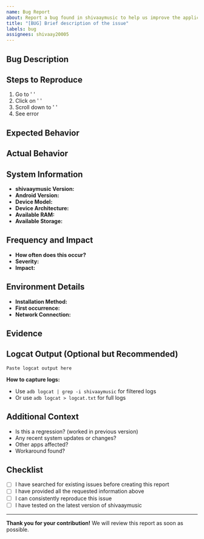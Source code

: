 ```yaml
---
name: Bug Report
about: Report a bug found in shivaaymusic to help us improve the application
title: "[BUG] Brief description of the issue"
labels: bug
assignees: shivaay20005
---
```


## Bug Description
<!-- Provide a clear and concise description of what the bug is. -->

## Steps to Reproduce
<!-- Provide detailed steps to reproduce the behavior: -->
1. Go to ' '
2. Click on ' '
3. Scroll down to ' '
4. See error

## Expected Behavior
<!-- Describe what you expected to happen. -->

## Actual Behavior
<!-- Describe what actually happened instead. -->

## System Information
- **shivaaymusic Version:** <!-- e.g., 1.2.3 -->
- **Android Version:** <!-- e.g., Android 13 (API 33) -->
- **Device Model:** <!-- e.g., Samsung Galaxy S21 -->
- **Device Architecture:** <!-- e.g., arm64-v8a, armeabi-v7a -->
- **Available RAM:** <!-- e.g., 8GB -->
- **Available Storage:** <!-- e.g., 128GB total, 45GB free -->

## Frequency and Impact
- **How often does this occur?** <!-- Always / Sometimes / Rarely -->
- **Severity:** <!-- Critical / High / Medium / Low -->
- **Impact:** <!-- App crashes / Feature unusable / UI issue / Performance issue -->

## Environment Details
- **Installation Method:** <!-- Play Store / APK / F-Droid -->
- **First occurrence:** <!-- Version when bug first appeared, if known -->
- **Network Connection:** <!-- WiFi / Mobile Data / Offline -->

## Evidence
<!-- Attach screenshots, videos, or GIFs that demonstrate the issue -->
<!-- You can drag and drop files directly here -->

## Logcat Output (Optional but Recommended)
<!-- Include relevant logcat output if available -->
```
Paste logcat output here
```
**How to capture logs:**
- Use `adb logcat | grep -i shivaaymusic` for filtered logs
- Or use `adb logcat > logcat.txt` for full logs

## Additional Context
<!-- Add any other context about the problem here -->
- Is this a regression? (worked in previous version)
- Any recent system updates or changes?
- Other apps affected?
- Workaround found?

## Checklist
<!-- Please check the boxes that apply -->
- [ ] I have searched for existing issues before creating this report
- [ ] I have provided all the requested information above
- [ ] I can consistently reproduce this issue
- [ ] I have tested on the latest version of shivaaymusic

---

**Thank you for your contribution!** We will review this report as soon as possible.
